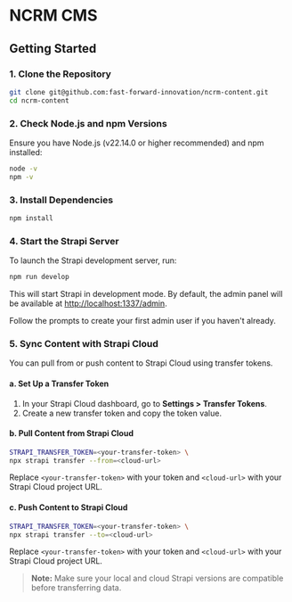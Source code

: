 # NCRM CMS

## Getting Started

### 1. Clone the Repository

```bash
git clone git@github.com:fast-forward-innovation/ncrm-content.git
cd ncrm-content
```

### 2. Check Node.js and npm Versions

Ensure you have Node.js (v22.14.0 or higher recommended) and npm installed:

```bash
node -v
npm -v
```

### 3. Install Dependencies

```bash
npm install
```

### 4. Start the Strapi Server

To launch the Strapi development server, run:

```bash
npm run develop
```

This will start Strapi in development mode. By default, the admin panel will be available at [http://localhost:1337/admin](http://localhost:1337/admin).

Follow the prompts to create your first admin user if you haven't already.

### 5. Sync Content with Strapi Cloud

You can pull from or push content to Strapi Cloud using transfer tokens.

#### a. Set Up a Transfer Token

1. In your Strapi Cloud dashboard, go to **Settings > Transfer Tokens**.
2. Create a new transfer token and copy the token value.

#### b. Pull Content from Strapi Cloud

```bash
STRAPI_TRANSFER_TOKEN=<your-transfer-token> \
npx strapi transfer --from=<cloud-url>
```

Replace `<your-transfer-token>` with your token and `<cloud-url>` with your Strapi Cloud project URL.

#### c. Push Content to Strapi Cloud

```bash
STRAPI_TRANSFER_TOKEN=<your-transfer-token> \
npx strapi transfer --to=<cloud-url>
```

Replace `<your-transfer-token>` with your token and `<cloud-url>` with your Strapi Cloud project URL.

> **Note:** Make sure your local and cloud Strapi versions are compatible before transferring data.